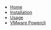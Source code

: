 - [Home](README.md)
- [Installation](installation.md)
- [Usage](usage.md)
- [VMware Powercli](vmware-powershell-automation.md)